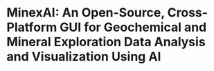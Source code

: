 # MinexAI: An Open-Source, Cross-Platform GUI for  Geochemical and Mineral Exploration Data Analysis and Visualization Using AI
